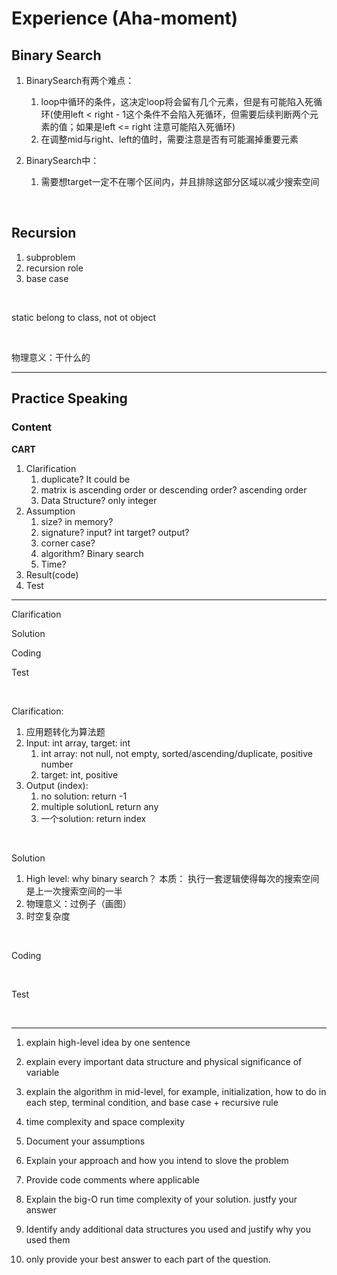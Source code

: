 # Experience (Aha-moment)

## Binary Search

1. BinarySearch有两个难点：
   1. loop中循环的条件，这决定loop将会留有几个元素，但是有可能陷入死循环(使用left < right - 1这个条件不会陷入死循环，但需要后续判断两个元素的值；如果是left <= right 注意可能陷入死循环)
   2. 在调整mid与right、left的值时，需要注意是否有可能漏掉重要元素

2. BinarySearch中：
   1. 需要想target一定不在哪个区间内，并且排除这部分区域以减少搜索空间

<br>

## Recursion

1. subproblem
2. recursion role
3. base case

<br>

static belong to class, not ot object

<br>

物理意义：干什么的

---------------

## Practice Speaking

### Content

**CART**

1. Clarification
   1. duplicate? It could be
   2.  matrix is ascending order or descending order?       ascending order
   3. Data Structure?  only integer
2. Assumption
   1. size? in memory?
   2. signature? input? int target? output?
   3. corner case?
   4. algorithm? Binary search
   5. Time?
3. Result(code)
4. Test

-------------------------------------------------------------

Clarification

Solution

Coding

Test

<br>

Clarification:

1.  应用题转化为算法题
2.  Input: int array, target: int
    1.  int array: not null, not empty, sorted/ascending/duplicate, positive number
    2.  target: int, positive
3.  Output (index):
    1.  no solution: return -1
    2.  multiple solutionL return any
    3.  一个solution: return index

<br>

Solution

1.  High level: why binary search？ 本质： 执行一套逻辑使得每次的搜索空间是上一次搜索空间的一半
2.  物理意义：过例子（画图）
3.  时空复杂度 

<br>

Coding

<br>

Test

<br>

------------



1. explain high-level idea by one sentence
2. explain every important data structure and physical significance of variable
3. explain the algorithm in mid-level, for example, initialization, how to do in each step, terminal condition, and base case + recursive rule
4. time complexity and space complexity



1.  Document your assumptions
2.  Explain your approach and how you intend to slove the problem
3.  Provide code comments where applicable
4.  Explain the big-O run time complexity of your solution. justfy your answer
5.  Identify andy additional data structures you used and justify why you used them
6.  only provide your best answer to each part of the question.